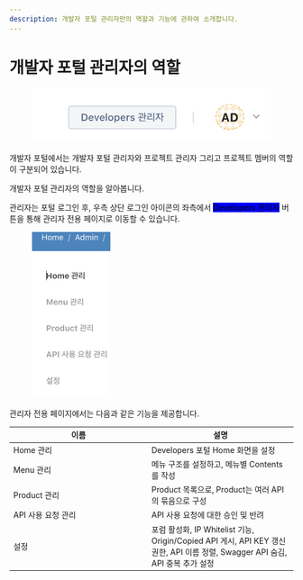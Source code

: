```yaml
---
description: 개발자 포털 관리자만의 역할과 기능에 관하여 소개합니다.
---
```


# 개발자 포털 관리자의 역할

<figure><img src="../../.gitbook/assets/image (46).png" alt=""><figcaption></figcaption></figure>

개발자 포털에서는 개발자 포털 관리자와 프로젝트 관리자 그리고 프로젝트 멤버의 역할이 구분되어 있습니다.

개발자 포털 관리자의 역할을 알아봅니다.

관리자는 포털 로그인 후, 우측 상단 로그인 아이콘의 좌측에서 <mark style="background-color:blue;">Developers 관리자</mark> 버튼을 통해 관리자 전용 페이지로 이동할 수 있습니다.

<figure><img src="../../.gitbook/assets/image (45).png" alt="" width="139"><figcaption></figcaption></figure>

관리자 전용 페이지에서는 다음과 같은 기능을 제공합니다.

<table><thead><tr><th width="231">이름</th><th>설명</th></tr></thead><tbody><tr><td>Home 관리</td><td>Developers 포털 Home 화면을 설정</td></tr><tr><td>Menu 관리</td><td>메뉴 구조를 설정하고, 메뉴별 Contents를 작성</td></tr><tr><td>Product 관리</td><td>Product 목록으로, Product는 여러 API의 묶음으로 구성</td></tr><tr><td>API 사용 요청 관리</td><td>API 사용 요청에 대한 승인 및 반려</td></tr><tr><td>설정</td><td>포럼 활성화, IP Whitelist 기능, Origin/Copied API 게시, API KEY 갱신 권한, API 이름 정렬, Swagger API 숨김, API 중복 추가 설정</td></tr></tbody></table>


